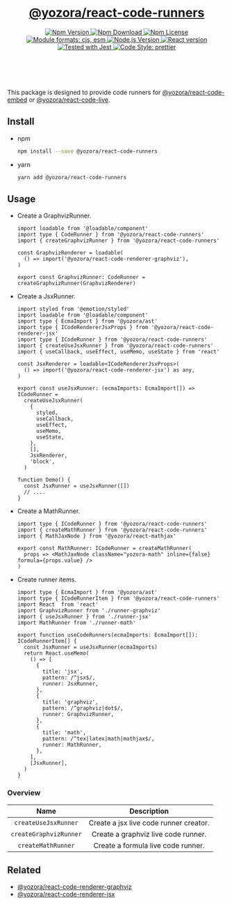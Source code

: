 <header>
  <h1 align="center">
    <a href="https://github.com/yozorajs/yozora-react/tree/release-2.x.x/packages/react-code-runners#readme">@yozora/react-code-runners</a>
  </h1>
  <div align="center">
    <a href="https://www.npmjs.com/package/@yozora/react-code-runners">
      <img
        alt="Npm Version"
        src="https://img.shields.io/npm/v/@yozora/react-code-runners.svg"
      />
    </a>
    <a href="https://www.npmjs.com/package/@yozora/react-code-runners">
      <img
        alt="Npm Download"
        src="https://img.shields.io/npm/dm/@yozora/react-code-runners.svg"
      />
    </a>
    <a href="https://www.npmjs.com/package/@yozora/react-code-runners">
      <img
        alt="Npm License"
        src="https://img.shields.io/npm/l/@yozora/react-code-runners.svg"
      />
    </a>
    <a href="#install">
      <img
        alt="Module formats: cjs, esm"
        src="https://img.shields.io/badge/module_formats-cjs%2C%20esm-green.svg"
      />
    </a>
    <a href="https://github.com/nodejs/node">
      <img
        alt="Node.js Version"
        src="https://img.shields.io/node/v/@yozora/react-code-runners"
      />
    </a>
    <a href="https://github.com/facebook/react">
      <img
        alt="React version"
        src="https://img.shields.io/npm/dependency-version/@yozora/react-code-runners/peer/react"
      />
    </a>
    <a href="https://github.com/facebook/jest">
      <img
        alt="Tested with Jest"
        src="https://img.shields.io/badge/tested_with-jest-9c465e.svg"
      />
    </a>
    <a href="https://github.com/prettier/prettier">
      <img
        alt="Code Style: prettier"
        src="https://img.shields.io/badge/code_style-prettier-ff69b4.svg?style=flat-square"
      />
    </a>
  </div>
</header>
<br/>

This package is designed to provide code runners for [@yozora/react-code-embed][] or
[@yozora/react-code-live][].

## Install

- npm

  ```bash
  npm install --save @yozora/react-code-runners
  ```

- yarn

  ```bash
  yarn add @yozora/react-code-runners
  ```

## Usage

- Create a GraphvizRunner.

  ```tsx title="./runner-graphviz.tsx"
  import loadable from '@loadable/component'
  import type { CodeRunner } from '@yozora/react-code-runners'
  import { createGraphvizRunner } from '@yozora/react-code-runners'

  const GraphvizRenderer = loadable(
    () => import('@yozora/react-code-renderer-graphviz'),
  )

  export const GraphvizRunner: CodeRunner = createGraphvizRunner(GraphvizRenderer)
  ```

- Create a JsxRunner.

  ```tsx title="./runner-jsx.tsx"
  import styled from '@emotion/styled'
  import loadable from '@loadable/component'
  import type { EcmaImport } from '@yozora/ast'
  import type { ICodeRendererJsxProps } from '@yozora/react-code-renderer-jsx'
  import type { ICodeRunner } from '@yozora/react-code-runners'
  import { createUseJsxRunner } from '@yozora/react-code-runners'
  import { useCallback, useEffect, useMemo, useState } from 'react'

  const JsxRenderer = loadable<ICodeRendererJsxProps>(
    () => import('@yozora/react-code-renderer-jsx') as any,
  )

  export const useJsxRunner: (ecmaImports: EcmaImport[]) => ICodeRunner =
    createUseJsxRunner(
      {
        styled,
        useCallback,
        useEffect,
        useMemo,
        useState,
      },
      [],
      JsxRenderer,
      'block',
    )

  function Demo() {
    const JsxRunner = useJsxRunner([])
    // ....
  }
  ```

- Create a MathRunner.

  ```tsx title="./runner-math.tsx"
  import type { ICodeRunner } from '@yozora/react-code-runners'
  import { createMathRunner } from '@yozora/react-code-runners'
  import { MathJaxNode } from '@yozora/react-mathjax'

  export const MathRunner: ICodeRunner = createMathRunner(
    props => <MathJaxNode className="yozora-math" inline={false} formula={props.value} />
  )
  ```

- Create runner items.

  ```tsx title="./runner.tsx"
  import type { EcmaImport } from '@yozora/ast'
  import type { ICodeRunnerItem } from '@yozora/react-code-runners'
  import React  from 'react'
  import GraphvizRunner from './runner-graphviz'
  import { useJsxRunner } from './runner-jsx'
  import MathRunner from './runner-math'

  export function useCodeRunners(ecmaImports: EcmaImport[]): ICodeRunnerItem[] {
    const JsxRunner = useJsxRunner(ecmaImports)
    return React.useMemo(
      () => [
        {
          title: 'jsx',
          pattern: /^jsx$/,
          runner: JsxRunner,
        },
        {
          title: 'graphviz',
          pattern: /^graphviz|dot$/,
          runner: GraphvizRunner,
        },
        {
          title: 'math',
          pattern: /^tex|latex|math|mathjax$/,
          runner: MathRunner,
        },
      ],
      [JsxRunner],
    )
  }
  ```

### Overview

|          Name          |              Description               |
| :--------------------: | :------------------------------------: |
|  `createUseJsxRunner`  | Create a jsx live code runner creator. |
| `createGraphvizRunner` |  Create a graphviz live code runner.   |
|   `createMathRunner`   |   Create a formula live code runner.   |

## Related

- [@yozora/react-code-renderer-graphviz][]
- [@yozora/react-code-renderer-jsx][]

[@yozora/react-code-embed]: ../code-live/README.md
[@yozora/react-code-live]: ../code-live/README.md
[@yozora/react-code-renderer-graphviz]: ../code-renderer-graphviz/README.md
[@yozora/react-code-renderer-jsx]: ../code-renderer-jsx/README.md
